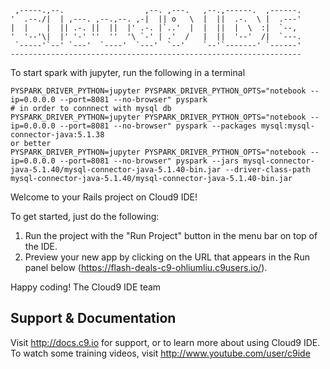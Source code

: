 
     ,-----.,--.                  ,--. ,---.   ,--.,------.  ,------.
    '  .--./|  | ,---. ,--.,--. ,-|  || o   \  |  ||  .-.  \ |  .---'
    |  |    |  || .-. ||  ||  |' .-. |`..'  |  |  ||  |  \  :|  `--, 
    '  '--'\|  |' '-' ''  ''  '\ `-' | .'  /   |  ||  '--'  /|  `---.
     `-----'`--' `---'  `----'  `---'  `--'    `--'`-------' `------'
    ----------------------------------------------------------------- 

To start spark with jupyter, run the following in a terminal
```shell
PYSPARK_DRIVER_PYTHON=jupyter PYSPARK_DRIVER_PYTHON_OPTS="notebook --ip=0.0.0.0 --port=8081 --no-browser" pyspark 
# in order to connnect with mysql db
PYSPARK_DRIVER_PYTHON=jupyter PYSPARK_DRIVER_PYTHON_OPTS="notebook --ip=0.0.0.0 --port=8081 --no-browser" pyspark --packages mysql:mysql-connector-java:5.1.38
or better 
PYSPARK_DRIVER_PYTHON=jupyter PYSPARK_DRIVER_PYTHON_OPTS="notebook --ip=0.0.0.0 --port=8081 --no-browser" pyspark --jars mysql-connector-java-5.1.40/mysql-connector-java-5.1.40-bin.jar --driver-class-path mysql-connector-java-5.1.40/mysql-connector-java-5.1.40-bin.jar

```



Welcome to your Rails project on Cloud9 IDE!

To get started, just do the following:

1. Run the project with the "Run Project" button in the menu bar on top of the IDE.
2. Preview your new app by clicking on the URL that appears in the Run panel below (https://flash-deals-c9-ohliumliu.c9users.io/).

Happy coding!
The Cloud9 IDE team


## Support & Documentation

Visit http://docs.c9.io for support, or to learn more about using Cloud9 IDE. 
To watch some training videos, visit http://www.youtube.com/user/c9ide
